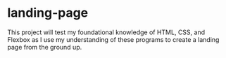 # landing-page

This project will test my foundational knowledge of HTML, CSS, and Flexbox as I use my understanding of these programs to create a landing page from the ground up.